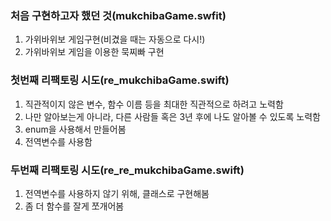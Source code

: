 ### 처음 구현하고자 했던 것(mukchibaGame.swfit)

1. 가위바위보 게임구현(비겼을 때는 자동으로 다시!)
2. 가위바위보 게임을 이용한 묵찌빠 구현
   
   
### 첫번째 리팩토링 시도(re_mukchibaGame.swift)

1. 직관적이지 않은 변수, 함수 이름 등을 최대한 직관적으로 하려고 노력함
2. 나만 알아보는게 아니라, 다른 사람들 혹은 3년 후에 나도 알아볼 수 있도록 노력함
3. enum을 사용해서 만들어봄
4. 전역변수를 사용함


### 두번째 리팩토링 시도(re_re_mukchibaGame.swift)

1. 전역변수를 사용하지 않기 위해, 클래스로 구현해봄
2. 좀 더 함수를 잘게 쪼개어봄

